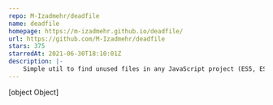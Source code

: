 ```yaml
---
repo: M-Izadmehr/deadfile
name: deadfile
homepage: https://m-izadmehr.github.io/deadfile/
url: https://github.com/M-Izadmehr/deadfile
stars: 375
starredAt: 2021-06-30T18:10:01Z
description: |-
    Simple util to find unused files in any JavaScript project (ES5, ES6, React, Vue, ...)
---
```


[object Object]
